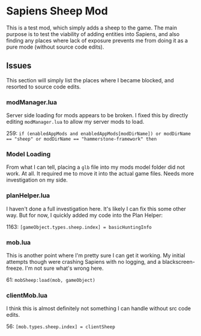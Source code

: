 # Sapiens Sheep Mod

This is a test mod, which simply adds a sheep to the game. The main purpose is to test the viability of adding entities into Sapiens, and also finding any places where lack of exposure prevents me from doing it as a pure mode (without source code edits).

## Issues

This section will simply list the places where I became blocked, and resorted to source code edits.

### modManager.lua

Server side loading for mods appears to be broken. I fixed this by directly editing `modManager.lua` to allow my server mods to load.

259: `if (enabledAppMods and enabledAppMods[modDirName]) or modDirName == "sheep" or modDirName == "hammerstone-framework" then`

### Model Loading

From what I can tell, placing a `glb` file into my mods model folder did not work. At all. It required me to move it into the actual game files. Needs more investigation on my side.


### planHelper.lua

I haven't done a full investigation here. It's likely I can fix this some other way. But for now, I quickly added my code into the Plan Helper:

1163: `[gameObject.types.sheep.index] = basicHuntingInfo`


### mob.lua

This is another point where I'm pretty sure I can get it working. My initial attempts though were crashing Sapiens with no logging, and a blackscreen-freeze. I'm not sure what's wrong here.

61: `mobSheep:load(mob, gameObject)`

### clientMob.lua

I think this is almost definitely not something I can handle without src code edits.

56: `[mob.types.sheep.index] = clientSheep`


